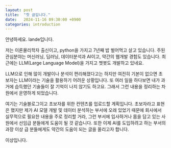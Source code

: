 ```yaml
---
layout: post
title:  "첫 글입니다."
date:   2024-11-16 09:30:00 +0900
categories: introduction
---
```

안녕하세요. lande입니다. 

저는 이론물리학자 출신이고, python을 가지고 7년째 밥 벌어먹고 살고 있습니다. 주된 관심분야는 머신러닝, 딥러닝, 데이터분석과 AI이고, 약간의 웹개발 경험도 있습니다. 최근에는 LLM(Large Language Model)을 가지고 쳇봇도 개발하고 있네요. 

LLM으로 인해 많이 개발이나 분석이 편리해졌다고는 하지만 여전히 기본이 없으면 초보자는 LLM이라는 기술을 활용하기 어려운 상황입니다. 또 여러 일을 하다보면 내가 과거에 습득했던 기술들이 잘 기억이 나지 않기도 하고요. 그래서 그런 내용을 정리하는 차원에서 운영하게 되었습니다.

여기는 기술블로그이고 초보자를 위한 컨텐츠를 업로드할 계획입니다. 초보자라고 표현은 했지만 제가 AI 모델 개발 및 데이터 분석하는 부서에 오래 있었기 때문에 회사에서 실무적으로 필요한 내용을 주로 정리할 거라, 그런 부서에 입사하거나 몸을 담고 있는 사원에서 선임급 분들에게 도움이 될 것 같습니다. 또한 이제 AI를 도입하려고 하는 부서의 과장 이상 급 분들에게도 약간의 도움이 되는 글을 올리고자 합니다.

이상입니다.

[jekyll-docs]: https://jekyllrb.com/docs/home
[jekyll-gh]:   https://github.com/jekyll/jekyll
[jekyll-talk]: https://talk.jekyllrb.com/
